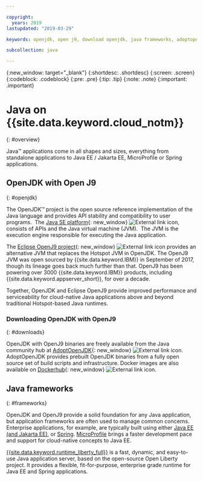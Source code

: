 ```yaml
---

copyright:
  years: 2019
lastupdated: "2019-03-29"

keywords: openjdk, open j9, download openjdk, java frameworks, adoptopenjdk, eclipse openj9, openj9 binaries, openjdk binaries, microprofile framework, jakarta

subcollection: java

---
```


{:new_window: target="_blank"}
{:shortdesc: .shortdesc}
{:screen: .screen}
{:codeblock: .codeblock}
{:pre: .pre}
{:tip: .tip}
{:note: .note}
{:important: .important}

# Java on {{site.data.keyword.cloud_notm}}
{: #overview}

Java&trade; applications come in all shapes and sizes, everything from standalone applications to Java EE / Jakarta EE, MicroProfile or Spring applications.

## OpenJDK with Open J9
{: #openjdk}

The OpenJDK&trade; project is the open source reference implementation of the Java language and provides API stability and compatibility to user programs.  The [Java SE platform](https://docs.oracle.com/javase/8/docs/){: new_window} ![External link icon](../icons/launch-glyph.svg "External link icon"), consists of APIs and the Java virtual machine (JVM).  The JVM is the execution engine responsible for executing the Java application.

The [Eclipse OpenJ9 project](https://www.eclipse.org/openj9/index.html){: new_window} ![External link icon](../icons/launch-glyph.svg "External link icon") provides an alternative JVM that replaces the Hotspot JVM in OpenJDK. The OpenJ9 JVM was open sourced by {{site.data.keyword.IBM}} in September of 2017, though its lineage goes back much further than that. OpenJ9 has been powering over 3000 {{site.data.keyword.IBM}} products, including {{site.data.keyword.appserver_short}}, for over a decade.

Together, OpenJDK and Eclipse OpenJ9 provide improved performance and serviceability for cloud-native Java applications above and beyond traditional Hotspot-based Java runtimes.

### Downloading OpenJDK with OpenJ9
{: #downloads}

OpenJDK with OpenJ9 binaries are freely available from the Java community hub at [AdoptOpenJDK](https://adoptopenjdk.net/releases.html?variant=openjdk8&jvmVariant=openj9){: new_window} ![External link icon](../icons/launch-glyph.svg "External link icon"). AdoptOpenJDK provides prebuilt OpenJDK binaries from a fully open source set of build scripts and infrastructure. Docker images are also available on [Dockerhub](https://hub.docker.com/u/adoptopenjdk){: new_window} ![External link icon](../icons/launch-glyph.svg "External link icon").

## Java frameworks
{: #frameworks}

OpenJDK and OpenJ9 provide a solid foundation for any Java application, but application frameworks are often used to manage common concerns. Enterprise applications, for example, are typically built using either [Java EE (and Jakarta EE)](/docs/java?topic=java-jee-overview#jakarta-ee), or [Spring](/docs/java?topic=java-spring-overview).  [MicroProfile](/docs/java?topic=java-jee-overview#microprofile) brings a faster development pace and support for cloud-native concepts to Java EE.

[{{site.data.keyword.runtime_liberty_full}}](/docs/java?topic=java-liberty) is a fast, dynamic, and easy-to-use Java application server, based on the open-source Open Liberty project. It provides a flexible, fit-for-purpose, enterprise grade runtime for Java EE and Spring applications.

